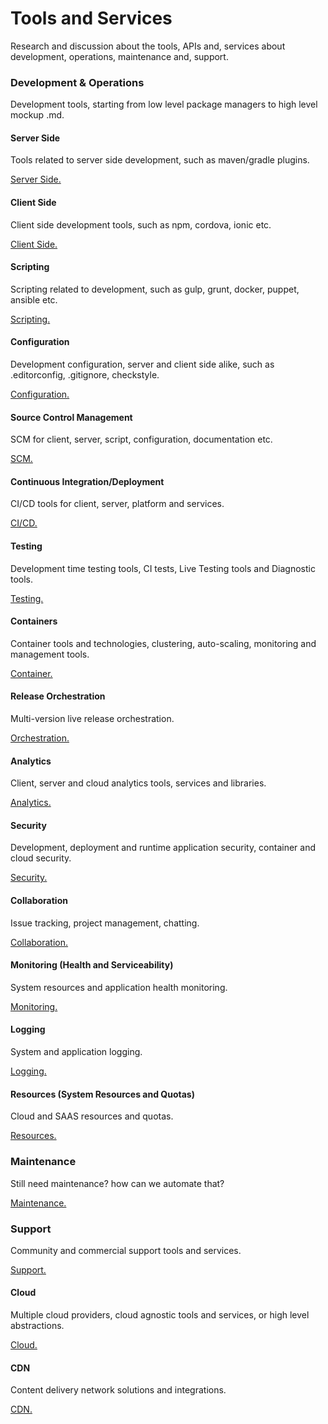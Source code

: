 # Tools and Services

Research and discussion about the tools, APIs and, services about development, operations, maintenance and, support.

### Development & Operations

Development tools, starting from low level package managers to high level mockup .md.

#### Server Side

Tools related to server side development, such as maven/gradle plugins.

[Server Side.](ServerSide.md)

#### Client Side

Client side development tools, such as npm, cordova, ionic etc.

[Client Side.](ClientSide.md)


#### Scripting

Scripting related to development, such as gulp, grunt, docker, puppet, ansible etc.

[Scripting.](Scripting.md)


#### Configuration

Development configuration, server and client side alike, such as .editorconfig, .gitignore, checkstyle.

[Configuration.](Configuration.md)


#### Source Control Management

SCM for client, server, script, configuration, documentation etc.

[SCM.](SCM.md)


#### Continuous Integration/Deployment

CI/CD tools for client, server, platform and services.

[CI/CD.](CICD.md)


#### Testing 

Development time testing tools, CI tests, Live Testing tools and Diagnostic tools.

[Testing.](Testing.md)


#### Containers

Container tools and technologies, clustering, auto-scaling, monitoring and management tools.

[Container.](Container.md)


#### Release Orchestration

Multi-version live release orchestration.

[Orchestration.](Orchestration.md)


#### Analytics

Client, server and cloud analytics tools, services and libraries.

[Analytics.](Analytics.md)


#### Security

Development, deployment and runtime application security, container and cloud security. 

[Security.](Securit.md)


#### Collaboration

Issue tracking, project management, chatting.

[Collaboration.](Collaboration.md)

#### Monitoring (Health and Serviceability)

System resources and application health monitoring.

[Monitoring.](Monitoring.md)


#### Logging

System and application logging.

[Logging.](Logging.md)


#### Resources (System Resources and Quotas)

Cloud and SAAS resources and quotas.

[Resources.](Resources.md)


### Maintenance

Still need maintenance? how can we automate that?

[Maintenance.](Maintenance.md)


### Support

Community and commercial support tools and services.

[Support.](Support.md)


#### Cloud

Multiple cloud providers, cloud agnostic tools and services, or high level abstractions.

[Cloud.](Cloud.md)


#### CDN

Content delivery network solutions and integrations.

[CDN.](CDN.md)


